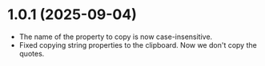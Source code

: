 # 1.0.1 (2025-09-04)
- The name of the property to copy is now case-insensitive.
- Fixed copying string properties to the clipboard. Now we don't copy the quotes.